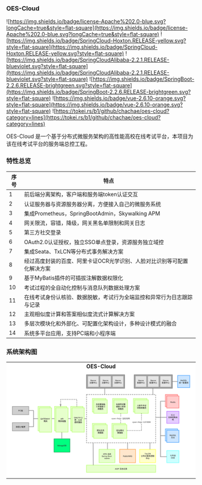 ### OES-Cloud
![https://img.shields.io/badge/license-Apache%202.0-blue.svg?longCache=true&style=flat-square](https://img.shields.io/badge/license-Apache%202.0-blue.svg?longCache=true&style=flat-square)
![https://img.shields.io/badge/SpringCloud-Hoxton.RELEASE-yellow.svg?style=flat-square](https://img.shields.io/badge/SpringCloud-Hoxton.RELEASE-yellow.svg?style=flat-square)
![https://img.shields.io/badge/SpringCloudAlibaba-2.2.1.RELEASE-blueviolet.svg?style=flat-square](https://img.shields.io/badge/SpringCloudAlibaba-2.2.1.RELEASE-blueviolet.svg?style=flat-square)
![https://img.shields.io/badge/SpringBoot-2.2.6.RELEASE-brightgreen.svg?style=flat-square](https://img.shields.io/badge/SpringBoot-2.2.6.RELEASE-brightgreen.svg?style=flat-square)
![https://img.shields.io/badge/vue-2.6.10-orange.svg?style=flat-square](https://img.shields.io/badge/vue-2.6.10-orange.svg?style=flat-square)
![https://tokei.rs/b1/github/chachae/oes-cloud?category=lines](https://tokei.rs/b1/github/chachae/oes-cloud?category=lines)

OES-Cloud 是一个基于分布式微服务架构的高性能高校在线考试平台，本项目为该在线考试平台的服务端总控工程。

### 特性总览
序号 | 特点
---|---
1 | 前后端分离架构，客户端和服务端token认证交互
2 | 认证服务器与资源服务器分离，方便接入自己的微服务系统
3 | 集成Prometheus，SpringBootAdmin，Skywalking APM
4 | 网关限流，容错，降级，网关黑名单限制和网关日志
5 | 第三方社交登录
6 | OAuth2.0认证授权，独立SSO单点登录，资源服务独立域控
7 | 集成Seata、TxLCN等分布式事务解决方案
8 | 经过高度封装的百度、阿里卡证OCR光学识别、人脸对比识别等可配置化解决方案
9 | 基于MyBatis插件的可插拔注解数据权限化
10 | 考试过程的全自动化控制与消息队列数据处理方案
11 | 在线考试身份认核验、数据脱敏，考试行为全端监控和异常行为日志跟踪与记录
12 | 主观相似度计算和答案相似度流式计算解决方案
13 | 多层次模块化和外部化、可配置化架构设计，多种设计模式的融合
14 | 系统多平台应用，支持PC端和小程序端

### 系统架构图
<table>
<tr>
    <td align="center" style="background: #fff"><b>OES-Cloud</b></td>
  </tr>
  <tr>
    <td align="center" style="background: #fff"><img src="images/oes-cloud-framework-1.png"/></td>
  </tr>
</table>